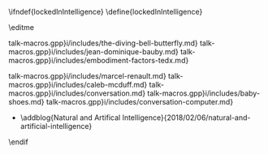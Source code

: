 \ifndef{lockedInIntelligence}
\define{lockedInIntelligence}

\editme

talk-macros.gpp}i/includes/the-diving-bell-butterfly.md}
talk-macros.gpp}i/includes/jean-dominique-bauby.md}
talk-macros.gpp}i/includes/embodiment-factors-tedx.md}
<!--include{_ai/includes/sahelanthropus-tchadensis.md}-->
talk-macros.gpp}i/includes/marcel-renault.md}
talk-macros.gpp}i/includes/caleb-mcduff.md}
talk-macros.gpp}i/includes/conversation.md}
talk-macros.gpp}i/includes/baby-shoes.md}
talk-macros.gpp}i/includes/conversation-computer.md}

* \addblog{Natural and Artifical Intelligence}{2018/02/06/natural-and-artificial-intelligence}

\endif
